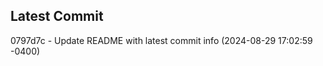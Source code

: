 
## Latest Commit
0797d7c - Update README with latest commit info (2024-08-29 17:02:59 -0400) <Yunxi-Zhou>
